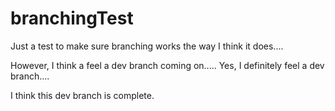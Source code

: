 # branchingTest
Just a test to make sure branching works the way I think it does....

However, I think a feel a dev branch coming on.....
Yes, I definitely feel a dev branch....

I think this dev branch is complete.

